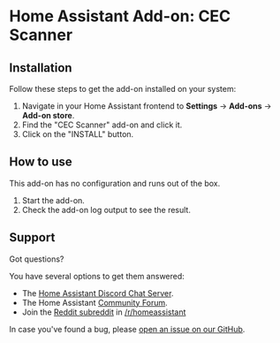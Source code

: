 # Home Assistant Add-on: CEC Scanner

## Installation

Follow these steps to get the add-on installed on your system:

1. Navigate in your Home Assistant frontend to **Settings** -> **Add-ons** -> **Add-on store**.
2. Find the "CEC Scanner" add-on and click it.
3. Click on the "INSTALL" button.

## How to use

This add-on has no configuration and runs out of the box.

1. Start the add-on.
2. Check the add-on log output to see the result.

## Support

Got questions?

You have several options to get them answered:

- The [Home Assistant Discord Chat Server][discord].
- The Home Assistant [Community Forum][forum].
- Join the [Reddit subreddit][reddit] in [/r/homeassistant][reddit]

In case you've found a bug, please [open an issue on our GitHub][issue].

[discord]: https://discord.gg/c5DvZ4e
[forum]: https://community.home-assistant.io
[issue]: https://github.com/home-assistant/hassio-addons/issues
[reddit]: https://reddit.com/r/homeassistant
[repository]: https://github.com/hassio-addons/repository
